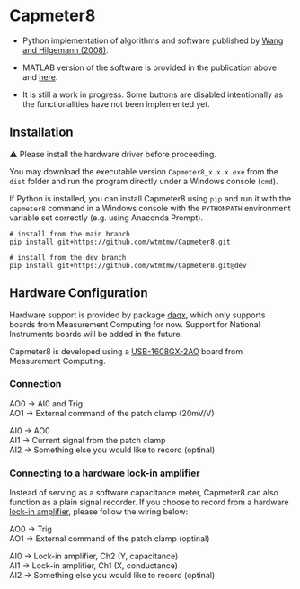 # Capmeter8
- Python implementation of algorithms and software published by [Wang and Hilgemann (2008)](https://doi.org/10.1085/jgp.200709950).

- MATLAB version of the software is provided in the publication above and [here](https://sites.google.com/site/capmeter/home).

- It is still a work in progress. Some buttons are disabled intentionally as the functionalities have not been implemented yet.

## Installation
:warning: Please install the hardware driver before proceeding.

You may download the executable version ``Capmeter8_x.x.x.exe`` from the ``dist`` folder and run the program directly under a Windows console (``cmd``).

If Python is installed, you can install Capmeter8 using ``pip`` and run it with the ``capmeter8`` command in a Windows console with the ``PYTHONPATH`` environment variable set correctly (e.g. using Anaconda Prompt).
``` shell
# install from the main branch
pip install git+https://github.com/wtmtmw/Capmeter8.git

# install from the dev branch
pip install git+https://github.com/wtmtmw/Capmeter8.git@dev
```
## Hardware Configuration
Hardware support is provided by package [daqx](https://github.com/wtmtmw/daqx), which only supports boards from Measurement Computing for now. Support for National Instruments boards will be added in the future.

Capmeter8 is developed using a [USB-1608GX-2AO](https://digilent.com/shop/mcc-usb-1608g-series-high-speed-multifunction-usb-daq-devices/) board from Measurement Computing.
### Connection
AO0 → AI0 and Trig<br>
AO1 → External command of the patch clamp (20mV/V)

AI0 → AO0<br>
AI1 → Current signal from the patch clamp<br>
AI2 → Something else you would like to record (optinal)

### Connecting to a hardware lock-in amplifier
Instead of serving as a software capacitance meter, Capmeter8 can also function as a plain signal recorder. If you choose to record from a hardware [lock-in amplifier](https://www.thinksrs.com/products/sr830.html), please follow the wiring below:

AO0 → Trig<br>
AO1 → External command of the patch clamp (optinal)

AI0 → Lock-in amplifier, Ch2 (Y, capacitance)<br>
AI1 → Lock-in amplifier, Ch1 (X, conductance)<br>
AI2 → Something else you would like to record (optinal)
